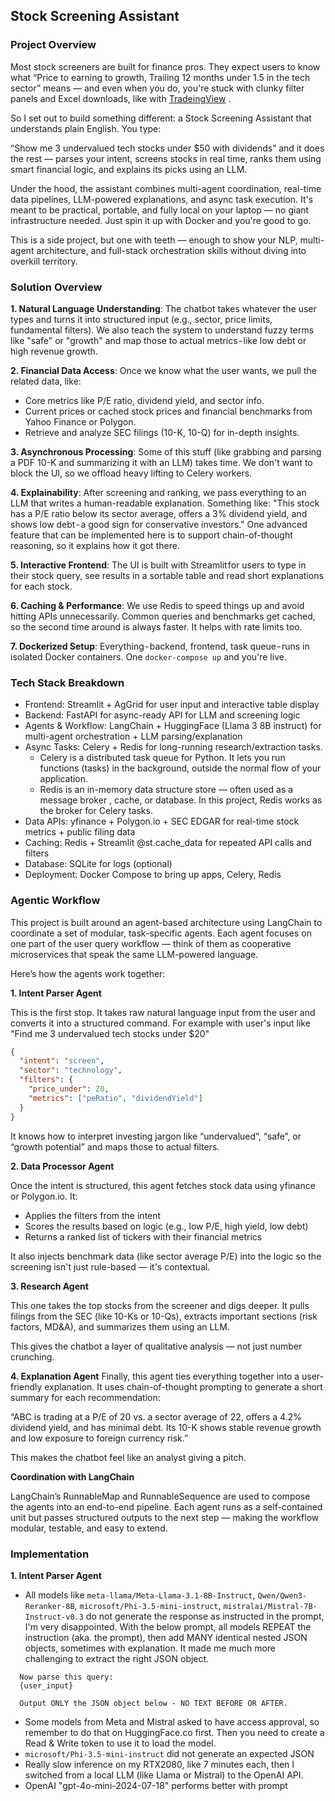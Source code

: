 ## Stock Screening Assistant

### Project Overview

Most stock screeners are built for finance pros. They expect users to know what “Price to earning to growth, Trailing 12 months under 1.5 in the tech sector” means — and even when you do, you're stuck with clunky filter panels and Excel downloads, like with [TradeingView](https://www.tradingview.com/screener/) .

So I set out to build something different: a Stock Screening Assistant that understands plain English. You type:

“Show me 3 undervalued tech stocks under $50 with dividends”
and it does the rest — parses your intent, screens stocks in real time, ranks them using smart financial logic, and explains its picks using an LLM.

Under the hood, the assistant combines multi-agent coordination, real-time data pipelines, LLM-powered explanations, and async task execution. It's meant to be practical, portable, and fully local on your laptop — no giant infrastructure needed. Just spin it up with Docker and you're good to go.

This is a side project, but one with teeth — enough to show your NLP, multi-agent architecture, and full-stack orchestration skills without diving into overkill territory.

### Solution Overview
**1. Natural Language Understanding**: The chatbot takes whatever the user types and turns it into structured input (e.g., sector, price limits, fundamental filters). We also teach the system to understand fuzzy terms like "safe" or "growth" and map those to actual metrics - like low debt or high revenue growth.

**2. Financial Data Access**: Once we know what the user wants, we pull the related data, like:
- Core metrics like P/E ratio, dividend yield, and sector info.
- Current prices or cached stock prices and financial benchmarks from Yahoo Finance or Polygon.
- Retrieve and analyze SEC filings (10-K, 10-Q) for in-depth insights.

**3. Asynchronous Processing**: Some of this stuff (like grabbing and parsing a PDF 10-K and summarizing it with an LLM) takes time. We don't want to block the UI, so we offload heavy lifting to Celery workers.

**4. Explainability**: After screening and ranking, we pass everything to an LLM that writes a human-readable explanation. Something like:
"This stock has a P/E ratio below its sector average, offers a 3% dividend yield, and shows low debt - a good sign for conservative investors." One advanced feature that can be implemented here is to support chain-of-thought reasoning, so it explains how it got there.

**5. Interactive Frontend**: The UI is built with Streamlit for users to type in their stock query, see results in a sortable table and read short explanations for each stock.

**6. Caching & Performance**: We use Redis to speed things up and avoid hitting APIs unnecessarily. Common queries and benchmarks get cached, so the second time around is always faster. It helps with rate limits too.

**7. Dockerized Setup**: Everything - backend, frontend, task queue - runs in isolated Docker containers. One `docker-compose up` and you're live.

### Tech Stack Breakdown
- Frontend: Streamlit + AgGrid for user input and interactive table display
- Backend: FastAPI for async-ready API for LLM and screening logic
- Agents & Workflow: LangChain + HuggingFace (Llama 3 8B instruct) for multi-agent orchestration + LLM parsing/explanation
- Async Tasks: Celery + Redis for long-running research/extraction tasks. 
  - Celery is a distributed task queue for Python. It lets you run functions (tasks) in the background, outside the normal flow of your application. 
  - Redis is an in-memory data structure store — often used as a message broker , cache, or database. In this project, Redis works as the broker for Celery tasks.
- Data APIs: yfinance + Polygon.io + SEC EDGAR for real-time stock metrics + public filing data
- Caching: Redis + Streamlit @st.cache_data for repeated API calls and filters
- Database: SQLite for logs (optional)
- Deployment: Docker Compose to bring up apps, Celery, Redis

### Agentic Workflow
This project is built around an agent-based architecture using LangChain to coordinate a set of modular, task-specific agents. Each agent focuses on one part of the user query workflow — think of them as cooperative microservices that speak the same LLM-powered language.

Here’s how the agents work together:

**1. Intent Parser Agent**

This is the first stop. It takes raw natural language input from the user and converts it into a structured command. For example with user's input like "Find me 3 undervalued tech stocks under $20"

```json
{
  "intent": "screen",
  "sector": "technology",
  "filters": {
    "price_under": 20,
    "metrics": ["peRatio", "dividendYield"]
  }
}
```

It knows how to interpret investing jargon like “undervalued”, “safe”, or “growth potential” and maps those to actual filters.

**2. Data Processor Agent**

Once the intent is structured, this agent fetches stock data using yfinance or Polygon.io. It:
- Applies the filters from the intent
- Scores the results based on logic (e.g., low P/E, high yield, low debt)
- Returns a ranked list of tickers with their financial metrics

It also injects benchmark data (like sector average P/E) into the logic so the screening isn't just rule-based — it's contextual.

**3. Research Agent**

This one takes the top stocks from the screener and digs deeper. It pulls filings from the SEC (like 10-Ks or 10-Qs), extracts important sections (risk factors, MD&A), and summarizes them using an LLM.

This gives the chatbot a layer of qualitative analysis — not just number crunching.

**4. Explanation Agent**
Finally, this agent ties everything together into a user-friendly explanation. It uses chain-of-thought prompting to generate a short summary for each recommendation:

“ABC is trading at a P/E of 20 vs. a sector average of 22, offers a 4.2% dividend yield, and has minimal debt. Its 10-K shows stable revenue growth and low exposure to foreign currency risk.”

This makes the chatbot feel like an analyst giving a pitch.

**Coordination with LangChain**

LangChain’s RunnableMap and RunnableSequence are used to compose the agents into an end-to-end pipeline. Each agent runs as a self-contained unit but passes structured outputs to the next step — making the workflow modular, testable, and easy to extend.


### Implementation

**1. Intent Parser Agent**
- All models like `meta-llama/Meta-Llama-3.1-8B-Instruct`, `Qwen/Qwen3-Reranker-8B`, `microsoft/Phi-3.5-mini-instruct`, `mistralai/Mistral-7B-Instruct-v0.3` do not generate the response as instructed in the prompt, I'm very disappointed. With the below prompt, all models REPEAT the instruction (aka. the prompt), then add MANY identical nested JSON objects, sometimes with explanation. It made me much more challenging to extract the right JSON object.

```
  Now parse this query:
  {user_input}

  Output ONLY the JSON object below - NO TEXT BEFORE OR AFTER.
```
- Some models from Meta and Mistral asked to have access approval, so remember to do that on HuggingFace.co first. Then you need to create a Read & Write token to use it to load the model.
- `microsoft/Phi-3.5-mini-instruct` did not generate an expected JSON
- Really slow inference on my RTX2080, like 7 minutes each, then I switched from a local LLM (like Llama or Mistral) to the OpenAI API.
- OpenAI "gpt-4o-mini-2024-07-18" performs better with prompt